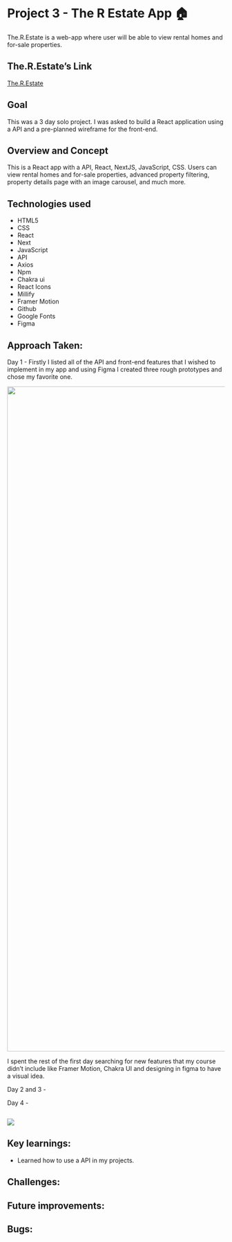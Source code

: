 # Project 3 - The R Estate App 🏠

The.R.Estate is a web-app where user will be able to view rental homes and for-sale properties.

## The.R.Estate’s Link

[The.R.Estate](https://)

## Goal

This was a 3 day solo project. I was asked to build a React application using a API and a pre-planned wireframe for the front-end.

## Overview and Concept

This is a React app with a API, React, NextJS, JavaScript, CSS. Users can view rental homes and for-sale properties, advanced property filtering, property details page with an image carousel, and much more.

## Technologies used

- HTML5
- CSS
- React
- Next
- JavaScript
- API
- Axios
- Npm
- Chakra ui
- React Icons
- Millify
- Framer Motion
- Github
- Google Fonts
- Figma

## Approach Taken:

Day 1 - Firstly I listed all of the API and front-end features that I wished to implement in my app and using Figma I created three rough prototypes and chose my favorite one.

<img width="1536" alt="" src="https://">

I spent the rest of the first day searching for new features that my course didn’t include like Framer Motion, Chakra UI and designing in figma to have a visual idea.

Day 2 and 3 -

Day 4 -

```

```

![](https://)

## Key learnings:

- Learned how to use a API in my projects.

## Challenges:

## Future improvements:

## Bugs:
